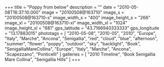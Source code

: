 +++
title = "Poppy from below"
description = ""
date = "2010-05-08T16:37:10.000"
image = "20100508@163710"
image_s = "20100508@163710-s"
image_width_s = "400"
image_height_s = "266"
image_xl = "20100508@163710-xl"
image_width_xl = "1024"
image_height_xl = "681"
gps_latitude = "43.7166940333333"
gps_longitude = "13.17883015"
phototags = [ "2010-05-08", "2010-05", "2010", "Europe", "Italy", "Marche", "Ancona", "Senigallia", "red", "cloud", "blue", "afternoon", "summer", "flower", "poppy", "outdoor", "sky", "backlight", "Book", "SenigalliaMareCollina", "Europe", "Italy", "Marche", "Ancona", "Scapezzano", "Ponticelli" ]
galleries = [ "2010 Timeline", "Book Senigallia Mare Collina", "Senigallia Hills" ]
+++
